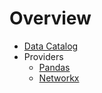# Overview

* [Data Catalog](data_catalog.md)
* Providers
    * [Pandas](pandas.md)
    * [Networkx](networkx.md)